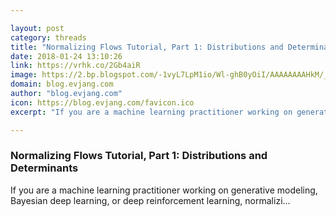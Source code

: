 ```yaml
---

layout: post
category: threads
title: "Normalizing Flows Tutorial, Part 1: Distributions and Determinants"
date: 2018-01-24 13:10:26
link: https://vrhk.co/2Gb4aiR
image: https://2.bp.blogspot.com/-1vyL7LpM1io/Wl-ghB0yOiI/AAAAAAAAHkM/_U94kuVeQpk22J5Mg0lbLK-EdMDkaQWggCLcBGAs/w1200-h630-p-k-no-nu/flow1.png
domain: blog.evjang.com
author: "blog.evjang.com"
icon: https://blog.evjang.com/favicon.ico
excerpt: "If you are a machine learning practitioner working on generative modeling, Bayesian deep learning, or deep reinforcement learning, normalizi..."

---
```


### Normalizing Flows Tutorial, Part 1: Distributions and Determinants

If you are a machine learning practitioner working on generative modeling, Bayesian deep learning, or deep reinforcement learning, normalizi...